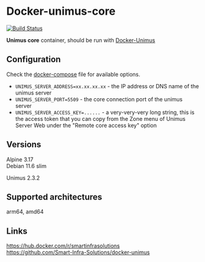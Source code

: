 # Docker-unimus-core

[![Build Status](https://drone.si.solutions/api/badges/Smart-Infra-Solutions/docker-unimus-core/status.svg)](https://drone.si.solutions/Smart-Infra-Solutions/docker-unimus-core)

**Unimus core** container, should be run with [Docker-Unimus](https://hub.docker.com/r/smartinfrasolutions/unimus)

## Configuration

Check the [docker-compose](https://github.com/Smart-Infra-Solutions/docker-unimus-core/blob/main/docker-compose.yml) file for available options.

- `UNIMUS_SERVER_ADDRESS=xx.xx.xx.xx` - the IP address or DNS name of the unimus server
- `UNIMUS_SERVER_PORT=5509` - the core connection port of the unimus server
- `UNIMUS_SERVER_ACCESS_KEY=......` - a very-very-very long string, this is the access token that you can copy from the Zone menu of Unimus Server Web under the "Remote core access key" option

## Versions

Alpine 3.17  
Debian 11.6 slim  

Unimus 2.3.2

## Supported architectures

arm64, amd64  

## Links

<https://hub.docker.com/r/smartinfrasolutions>  
<https://github.com/Smart-Infra-Solutions/docker-unimus>  
